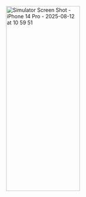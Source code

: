 <img width="200" height="500" alt="Simulator Screen Shot - iPhone 14 Pro - 2025-08-12 at 10 59 51" src="https://github.com/user-attachments/assets/0e5c7307-3842-4daa-9e4e-dee635bf0675" />
